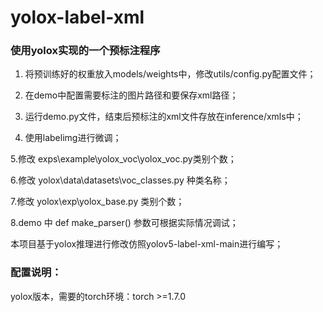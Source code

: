 # yolox-label-xml

### 使用yolox实现的一个预标注程序

1. 将预训练好的权重放入models/weights中，修改utils/config.py配置文件；

2. 在demo中配置需要标注的图片路径和要保存xml路径；

3. 运行demo.py文件，结束后预标注的xml文件存放在inference/xmls中；

4. 使用labelimg进行微调；

  5.修改 exps\example\yolox_voc\yolox_voc.py类别个数；

  6.修改 yolox\data\datasets\voc_classes.py 种类名称；

  7.修改 yolox\exp\yolox_base.py 类别个数；

  8.demo 中 def make_parser() 参数可根据实际情况调试；

  本项目基于yolox推理进行修改仿照yolov5-label-xml-main进行编写；



### 配置说明：

  yolox版本，需要的torch环境：torch  >=1.7.0

